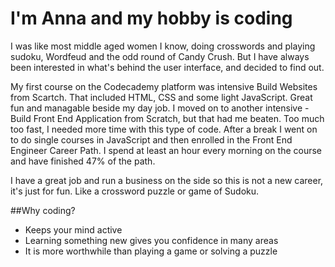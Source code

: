 # I'm Anna and my hobby is coding

I was like most middle aged women I know, doing crosswords and playing sudoku, Wordfeud and the odd round of Candy Crush. But I have always been interested in what's behind the user interface, and decided to find out.

My first course on the Codecademy platform was intensive Build Websites from Scartch. That included HTML, CSS and some light JavaScript. Great fun and managable beside my day job.
I moved on to another intensive - Build Front End Application from Scratch, but that had me beaten. Too much too fast, I needed more time with this type of code.
After a break I went on to do single courses in JavaScript and then enrolled in the Front End Engineer Career Path. I spend at least an hour every morning on the course and have finished 47% of the path.

I have a great job and run a business on the side so this is not a new career, it's just for fun. Like a crossword puzzle or game of Sudoku.

##Why coding?

+ Keeps your mind active
+ Learning something new gives you confidence in many areas
+ It is more worthwhile than playing a game or solving a puzzle



